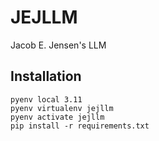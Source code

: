 # JEJLLM

Jacob E. Jensen's LLM

## Installation

```
pyenv local 3.11
pyenv virtualenv jejllm
pyenv activate jejllm
pip install -r requirements.txt
```